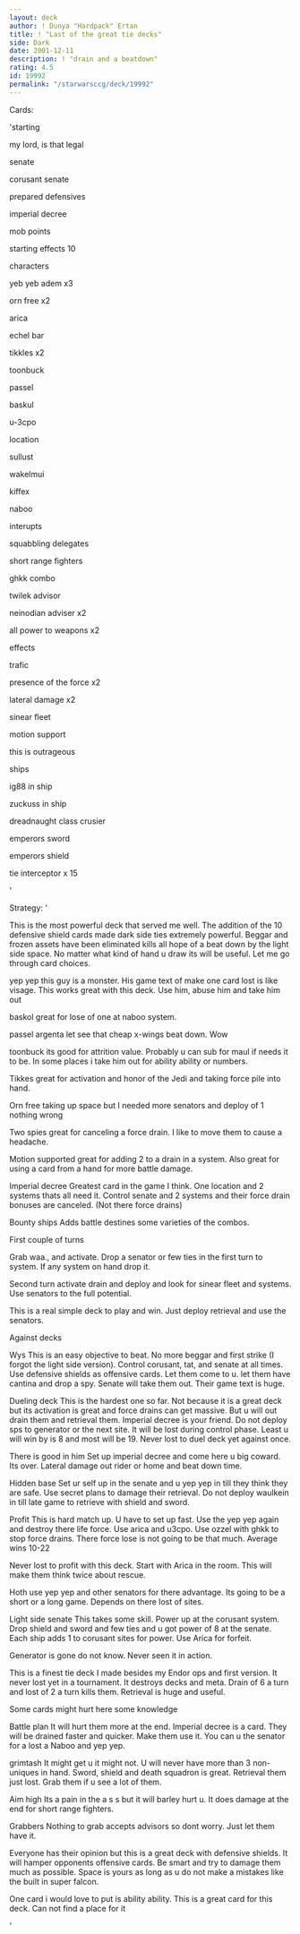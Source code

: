 ```yaml
---
layout: deck
author: ! Dunya "Hardpack" Ertan
title: ! "Last of the great tie decks"
side: Dark
date: 2001-12-11
description: ! "drain and a beatdown"
rating: 4.5
id: 19992
permalink: "/starwarsccg/deck/19992"
---
```

Cards: 

'starting 

my lord, is that legal 

senate 

corusant senate 

prepared defensives 

imperial decree 

mob points 

starting effects 10


characters 

yeb yeb adem x3

orn free x2 

arica 

echel bar 

tikkles x2 

toonbuck 

passel 

baskul

u-3cpo 


location 

sullust 

wakelmui 

kiffex 

naboo 


interupts 

squabbling delegates 

short range fighters 

ghkk combo 

twilek advisor 

neinodian adviser x2

all power to weapons x2 


effects 

trafic

presence of the force x2

lateral damage x2

sinear fleet 

motion support 

this is outrageous 


ships 

ig88 in ship 

zuckuss in ship 

dreadnaught class crusier 

emperors sword 

emperors shield 

tie interceptor x 15

'

Strategy: '

This is the most powerful deck that served me well. The addition of the 10 defensive shield cards made dark side ties extremely powerful. Beggar and frozen assets have been eliminated kills all hope of a beat down by the light side space. No matter what kind of hand u draw its will be useful. Let me go through card choices. 


yep yep this guy is a monster. His game text of make one card lost is like visage. This works great with this deck. Use him, abuse him and take him out


baskol great for lose of one at naboo system. 


passel argenta let see that cheap x-wings beat down. Wow 


toonbuck its good for attrition value. Probably u can sub for maul if needs it to be. In some places i take him out for ability ability or numbers. 


Tikkes great for activation and honor of the Jedi and taking force pile into hand. 


Orn free taking up space but I needed more senators and deploy of 1 nothing wrong 


Two spies great for canceling a force drain. I like to move them to cause a headache.


Motion supported great for adding 2 to a drain in a system. Also great for using a card from a hand for more battle damage. 


Imperial decree Greatest card in the game I think. One location and 2 systems thats all need it. Control senate and 2 systems and their force drain bonuses are canceled. (Not there force drains) 


Bounty ships Adds battle destines some varieties of the combos. 


First couple of turns 


Grab waa., and activate. Drop a senator or few ties in the first turn to system. If any system on hand drop it. 


Second turn activate drain and deploy and look for sinear fleet and systems. Use senators to the full potential. 


This is a real simple deck to play and win. Just deploy retrieval and use the senators. 


Against decks 


Wys This is an easy objective to beat. No more beggar and first strike (I forgot the light side version). Control corusant, tat, and senate at all times. Use defensive shields as offensive cards. Let them come to u. let them have cantina and drop a spy. Senate will take them out. Their game text is huge. 


Dueling deck This is the hardest one so far. Not because it is a great deck but its activation is great and force drains can get massive. But u will out drain them and retrieval them. Imperial decree is your friend. Do not deploy sps to generator or the next site. It will be lost during control phase. Least u will win by is 8 and most will be 19. Never lost to duel deck yet against once.  


There is good in him Set up imperial decree and come here u big coward. Its over. Lateral damage out rider or home and beat down time. 


Hidden base Set ur self up in the senate and u yep yep in till they think they are safe. Use secret plans to damage their retrieval. Do not deploy waulkein in till late game to retrieve with shield and sword. 


Profit This is hard match up. U have to set up fast. Use the yep yep again and destroy there life force. Use arica and u3cpo. Use ozzel with ghkk to stop force drains. There force lose is not going to be that much. Average wins 10-22 

Never lost to profit with this deck. Start with Arica in the room. This will make them think twice about rescue. 


Hoth use yep yep and other senators for there advantage. Its going to be a short or a long game. Depends on there lost of sites. 


Light side senate This takes some skill. Power up at the corusant system. Drop shield and sword and few ties and u got power of 8 at the senate. Each ship adds 1 to corusant sites for power. Use Arica for forfeit. 


Generator is gone do not know. Never seen it in action. 


This is a finest tie deck I made besides my Endor ops and first version. It never lost yet in a tournament. It destroys decks and meta. Drain of 6 a turn and lost of 2 a turn kills them. Retrieval is huge and useful. 


Some cards might hurt here some knowledge 


Battle plan It will hurt them more at the end. Imperial decree is a card. They will be drained faster and quicker. Make them use it. You can u the senator for a lost a Naboo and yep yep. 


grimtash It might get u it might not. U will never have more than 3 non-uniques in hand. Sword, shield and death squadron is great. Retrieval them just lost. Grab them if u see a lot of them. 


Aim high Its a pain in the a s s but it will barley hurt u. It does damage at the end for short range fighters. 


Grabbers Nothing to grab accepts advisors so dont worry. Just let them have it. 




Everyone has their opinion but this is a great deck with defensive shields. It will hamper opponents offensive cards. Be smart and try to damage them much as possible. Space is yours as long as u do not make a mistakes like the built in super falcon. 


One card i would love to put is ability ability. This is a great card for this deck. Can not find a place for it



'
